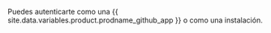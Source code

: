 Puedes autenticarte como una {{ site.data.variables.product.prodname_github_app }} o como una instalación.
